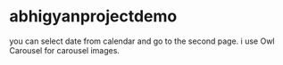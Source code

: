 # abhigyanprojectdemo
 you can select date from calendar and go to the second page. i use Owl Carousel for carousel images.
